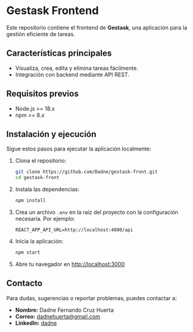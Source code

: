 # Gestask Frontend

Este repositorio contiene el frontend de **Gestask**, una aplicación para la gestión eficiente de tareas.

## Características principales

- Visualiza, crea, edita y elimina tareas fácilmente.
- Integración con backend mediante API REST.

## Requisitos previos

- Node.js >= 18.x
- npm >= 8.x

## Instalación y ejecución

Sigue estos pasos para ejecutar la aplicación localmente:

1. Clona el repositorio:
    ```bash
    git clone https://github.com/Dadne/gestask-front.git
    cd gestask-front
    ```
2. Instala las dependencias:
    ```bash
    npm install
    ```
3. Crea un archivo `.env` en la raíz del proyecto con la configuración necesaria. Por ejemplo:
    ```env
    REACT_APP_API_URL=http://localhost:4000/api
    ```
4. Inicia la aplicación:
    ```bash
    npm start
    ```
5. Abre tu navegador en [http://localhost:3000](http://localhost:3000)

## Contacto

Para dudas, sugerencias o reportar problemas, puedes contactar a:

- **Nombre:** Dadne Fernando Cruz Huerta
- **Correo:** dadnehuerta@gmail.com
- **LinkedIn:** [dadne](https://www.linkedin.com/in/dadne-cruz-6ab0071a0/)
